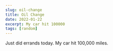 ```yaml
---
slug: oil-change
title: Oil Change
date: 2022-01-22
excerpt: My car hit 100000
tags: [random]
---
```


Just did errands today. My car hit 100,000 miles.
